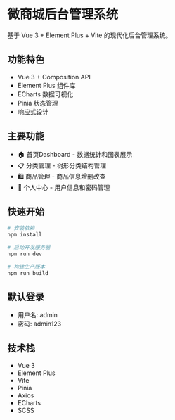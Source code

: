 # 微商城后台管理系统

基于 Vue 3 + Element Plus + Vite 的现代化后台管理系统。

## 功能特色

- Vue 3 + Composition API
- Element Plus 组件库  
- ECharts 数据可视化
- Pinia 状态管理
- 响应式设计

## 主要功能

- 🏠 首页Dashboard - 数据统计和图表展示
- 📋 分类管理 - 树形分类结构管理
- 🛍️ 商品管理 - 商品信息增删改查
- 👤 个人中心 - 用户信息和密码管理

## 快速开始

```bash
# 安装依赖
npm install

# 启动开发服务器
npm run dev

# 构建生产版本
npm run build
```

## 默认登录

- 用户名: admin
- 密码: admin123

## 技术栈

- Vue 3
- Element Plus
- Vite
- Pinia
- Axios
- ECharts
- SCSS 
